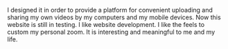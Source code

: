  I designed it in order to provide a platform for convenient uploading and sharing my own videos by my computers and my mobile devices. Now this website is still in testing. I like website development. I like the feels to custom my personal zoom. It is  interesting and meaningful to me and my life.
